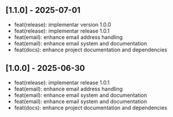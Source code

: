 ## [1.1.0] - 2025-07-01
- feat(release): implementar version 1.0.0
- feat(release): implementar release 1.0.1
- feat(email): enhance email address handling
- feat(email): enhance email system and documentation
- feat(docs): enhance project documentation and dependencies

## [1.0.0] - 2025-06-30
- feat(release): implementar release 1.0.1
- feat(email): enhance email address handling
- feat(email): enhance email system and documentation
- feat(email): enhance email system and documentation
- feat(docs): enhance project documentation and dependencies